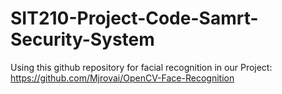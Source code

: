 # SIT210-Project-Code-Samrt-Security-System
Using this github repository for facial recognition in our Project: https://github.com/Mjrovai/OpenCV-Face-Recognition
